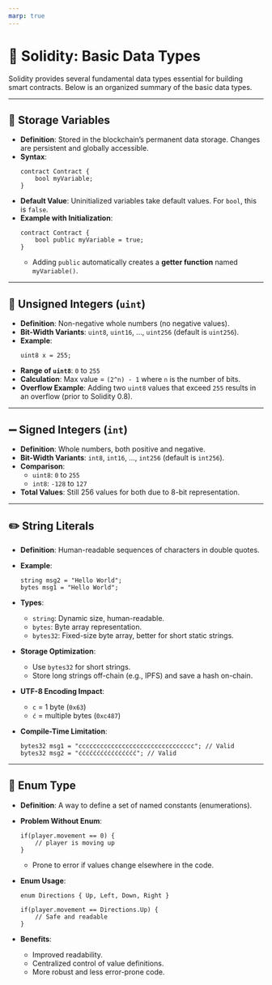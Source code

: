 ```yaml
---
marp: true
---
```


# 📘 Solidity: Basic Data Types

Solidity provides several fundamental data types essential for building smart contracts. Below is an organized summary of the basic data types.

---

## 🧠 Storage Variables

- **Definition**: Stored in the blockchain’s permanent data storage. Changes are persistent and globally accessible.
- **Syntax**:
  ```solidity
  contract Contract {
      bool myVariable;
  }
  ```
- **Default Value**: Uninitialized variables take default values. For `bool`, this is `false`.
- **Example with Initialization**:
  ```solidity
  contract Contract {
      bool public myVariable = true;
  }
  ```
  - Adding `public` automatically creates a **getter function** named `myVariable()`.

---

## 🔢 Unsigned Integers (`uint`)

- **Definition**: Non-negative whole numbers (no negative values).
- **Bit-Width Variants**: `uint8`, `uint16`, ..., `uint256` (default is `uint256`).
- **Example**:
  ```solidity
  uint8 x = 255;
  ```
- **Range of `uint8`**: `0` to `255`
- **Calculation**: Max value = `(2^n) - 1` where `n` is the number of bits.
- **Overflow Example**: Adding two `uint8` values that exceed `255` results in an overflow (prior to Solidity 0.8).

---

## ➖ Signed Integers (`int`)

- **Definition**: Whole numbers, both positive and negative.
- **Bit-Width Variants**: `int8`, `int16`, ..., `int256` (default is `int256`).
- **Comparison**:
  - `uint8`: `0` to `255`
  - `int8`: `-128` to `127`
- **Total Values**: Still 256 values for both due to 8-bit representation.

---

## ✏️ String Literals

- **Definition**: Human-readable sequences of characters in double quotes.
- **Example**:
  ```solidity
  string msg2 = "Hello World";
  bytes msg1 = "Hello World";
  ```
- **Types**:

  - `string`: Dynamic size, human-readable.
  - `bytes`: Byte array representation.
  - `bytes32`: Fixed-size byte array, better for short static strings.

- **Storage Optimization**:
  - Use `bytes32` for short strings.
  - Store long strings off-chain (e.g., IPFS) and save a hash on-chain.
- **UTF-8 Encoding Impact**:
  - `c` = 1 byte (`0x63`)
  - `ć` = multiple bytes (`0xc487`)
- **Compile-Time Limitation**:
  ```solidity
  bytes32 msg1 = "cccccccccccccccccccccccccccccccc"; // Valid
  bytes32 msg2 = "ćććććććććććććććć"; // Valid
  ```

---

## 🧭 Enum Type

- **Definition**: A way to define a set of named constants (enumerations).
- **Problem Without Enum**:
  ```solidity
  if(player.movement == 0) {
      // player is moving up
  }
  ```
  - Prone to error if values change elsewhere in the code.
- **Enum Usage**:

  ```solidity
  enum Directions { Up, Left, Down, Right }

  if(player.movement == Directions.Up) {
      // Safe and readable
  }
  ```

- **Benefits**:
  - Improved readability.
  - Centralized control of value definitions.
  - More robust and less error-prone code.
